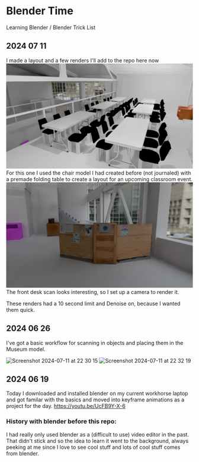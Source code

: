 # Blender Time
Learning Blender / Blender Trick List

## 2024 07 11

I made a layout and a few renders I'll add to the repo here now
![render](https://github.com/qst0/blender/blob/main/renders/20240711.0.png?raw=true)
For this one I used the chair model I had created before (not journaled) with a premade folding table to create a layout for an upcoming classroom event.
![render](https://github.com/qst0/blender/blob/main/renders/20240711.1.png?raw=true)
The front desk scan looks interesting, so I set up a camera to render it.

These renders had a 10 second limit and Denoise on, because I wanted them quick.


## 2024 06 26

I've got a basic workflow for scanning in objects and placing them in the Museum model.

<img width="432" alt="Screenshot 2024-07-11 at 22 30 15" src="https://github.com/user-attachments/assets/0f6afdb5-c4cb-4688-b7da-fa57a9a305d5">
<img width="875" alt="Screenshot 2024-07-11 at 22 32 19" src="https://github.com/user-attachments/assets/7fda02dd-9b12-4a77-90ab-8b68b83b5018">

## 2024 06 19

Today I downloaded and installed blender on my current workhorse laptop and got familar with the basics and moved into keyframe animations as a project for the day.
[https://youtu.be/UcFB9Y-X-6 ](https://youtu.be/UcFB9Y-X-68)

### History with blender before this repo:

I had really only used blender as a (difficult to use) video editor in the past. That didn't stick and so the idea to learn it went to the background, always peeking at me since I love to see cool stuff and lots of cool stuff comes from blender.
